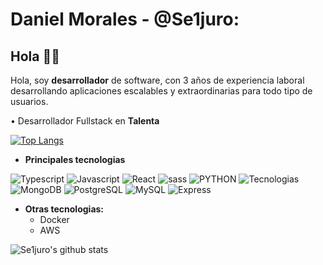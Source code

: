 # Daniel Morales - @Se1juro:

## Hola 👨‍💻

Hola, soy **desarrollador** de software, con 3 años de experiencia laboral desarrollando aplicaciones escalables y extraordinarias para todo tipo de usuarios.

• Desarrollador Fullstack en **Talenta**

[![Top Langs](https://github-readme-stats.vercel.app/api/top-langs/?username=se1juro&show_icons=true&theme=dracula&hide=php)](https://github.com/anuraghazra/github-readme-stats)

- **Principales tecnologias**

![Typescript](https://img.shields.io/badge/TypeScript-007ACC?style=for-the-badge&logo=typescript&logoColor=white)
![Javascript](https://img.shields.io/badge/JavaScript-323330?style=for-the-badge&logo=javascript&logoColor=F7DF1E)
![React](https://img.shields.io/badge/React-20232A?style=for-the-badge&logo=react&logoColor=61DAFB)
![sass](https://img.shields.io/badge/Sass-CC6699?style=for-the-badge&logo=sass&logoColor=white)
![PYTHON](https://img.shields.io/badge/Python-14354C?style=for-the-badge&logo=python&logoColor=white)
![Tecnologias](https://img.shields.io/badge/Linux-FCC624?style=for-the-badge&logo=linux&logoColor=black)
![MongoDB](	https://img.shields.io/badge/MongoDB-4EA94B?style=for-the-badge&logo=mongodb&logoColor=white)
![PostgreSQL](https://img.shields.io/badge/PostgreSQL-316192?style=for-the-badge&logo=postgresql&logoColor=white)
![MySQL](https://img.shields.io/badge/MySQL-00000F?style=for-the-badge&logo=mysql&logoColor=white)
![Express](https://img.shields.io/badge/Express.js-404D59?style=for-the-badge)
  
- **Otras tecnologias:**
  - Docker
  - AWS

![Se1juro's github stats](https://github-readme-stats.vercel.app/api?username=Se1juro&show_icons=true&theme=radical)
